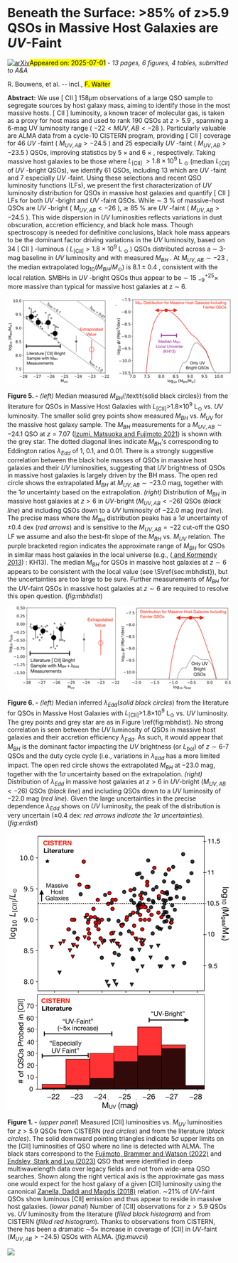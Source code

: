 <div class="macros" style="visibility:hidden;">
$\newcommand{\ensuremath}{}$
$\newcommand{\xspace}{}$
$\newcommand{\object}[1]{\texttt{#1}}$
$\newcommand{\farcs}{{.}''}$
$\newcommand{\farcm}{{.}'}$
$\newcommand{\arcsec}{''}$
$\newcommand{\arcmin}{'}$
$\newcommand{\ion}[2]{#1#2}$
$\newcommand{\textsc}[1]{\textrm{#1}}$
$\newcommand{\hl}[1]{\textrm{#1}}$
$\newcommand{\footnote}[1]{}$</div>



<div id="title">

# Beneath the Surface: $>$85\% of z$>$5.9 QSOs in Massive Host Galaxies are $UV$-Faint

</div>
<div id="comments">

[![arXiv](https://img.shields.io/badge/arXiv-2506.24128-b31b1b.svg)](https://arxiv.org/abs/2506.24128)<mark>Appeared on: 2025-07-01</mark> -  _13 pages, 6 figures, 4 tables, submitted to A&A_

</div>
<div id="authors">

R. Bouwens, et al. -- incl., <mark>F. Walter</mark>

</div>
<div id="abstract">

**Abstract:** We use [ CII ] ${158\mu\text{m}}$ observations of a large QSO sample to  segregate sources by host galaxy mass, aiming to identify those in  the most massive hosts. [ CII ] luminosity, a known tracer of  molecular gas, is taken as a proxy for host mass and used to rank  190 QSOs at $z>5.9$ , spanning a 6-mag UV luminosity range  ( $-22<M{UV,AB}<-28$ ). Particularly valuable are ALMA data from a  cycle-10 CISTERN program, providing [ CII ] coverage for 46 $UV$ -faint  ( $M_{UV,AB}>-24.5$ ) and 25 especially $UV$ -faint ( $M_{UV,AB}>-23.5$ )  QSOs, improving statistics by 5 $\times$ and 6 $\times$ , respectively.  Taking massive host galaxies to be those where $L_{\text{[CII]}}$ $>1.8\times10^9$ L $_\odot$ (median $L_{[CII]}$ of $UV$ -bright  QSOs), we identify 61 QSOs, including 13 which are $UV$ -faint and 7  especially $UV$ -faint.  Using these selections and recent QSO  luminosity functions (LFs), we present the first characterization of $UV$ luminosity distribution for QSOs in massive host galaxies and  quantify [ CII ] LFs for both $UV$ -bright and $UV$ -faint QSOs.  While $\sim$ 3 \% of massive-host QSOs are $UV$ -bright ( $M_{UV,AB}<-26$ ), $\gtrsim$ 85 \% are $UV$ -faint ( $M_{UV,AB}>-24.5$ ).  This wide  dispersion in $UV$ luminosities reflects variations in dust  obscuration, accretion efficiency, and black hole mass. Though  spectroscopy is needed for definitive conclusions, black hole mass  appears to be the dominant factor driving variations in the $UV$ luminosity, based on 34 [ CII ] -luminous  ( $L_{\text{[CII]}}>1.8\times10^9$ L $_{\odot}$ ) QSOs distributed  across a $\sim$ 3-mag baseline in $UV$ luminosity and with measured $M_{BH}$ .  At $M_{UV,AB}\sim-23$ , the median extrapolated $\log_{10}  (M_{BH}/M_{\odot})$ is $8.1\pm0.4$ , consistent with the local  relation.  SMBHs in $UV$ -bright QSOs thus appear to be $\sim$ 15 $_{-9}^{+25}\times$ more massive than typical for massive  host galaxies at z $\sim$ 6.

</div>

<div id="div_fig1">

<img src="tmp_2506.24128/./extrap-mbh.png" alt="Fig5" width="100%"/>

**Figure 5. -** _(left)_ Median measured $M_{BH}$(\textit{solid black
    circles}) from the literature for QSOs in Massive Host Galaxies
  with $L_{\text{[CII]}}>$1.8$\times$10$^9$ L$_{\odot}$ vs. $UV$
  luminosity.  The smaller solid grey points show measured $M_{BH}$
  vs. $M_{UV}$ for the massive host galaxy sample.  The $M_{BH}$
  measurements for a $M_{UV,AB}\sim-24.1$ QSO at $z=7.07$ ([Izumi, Matsuoka and Fujimoto 2021]())  is shown with the grey star.  The dotted diagonal lines indicate $M_{BH}$'s corresponding to Eddington ratios $\lambda_{Edd}$ of 1, 0.1, and 0.01.  There is a strongly
  suggestive correlation between the black hole masses of QSOs in
  massive host galaxies and their $UV$ luminosities, suggesting that
  $UV$ brightness of QSOs in massive host galaxies is largely driven by
  the BH mass.  The open red circle shows the extrapolated
  $M_{BH}$ at $M_{UV,AB}\sim-23.0$ mag, together with the $1\sigma$
  uncertainty based on the extrapolation.  _(right)_
  Distribution of $M_{BH}$ in massive host galaxies at $z>6$ in
  $UV$-bright ($M_{UV,AB}<-26$) QSOs (_black line_) and including
  QSOs down to a $UV$ luminosity of $-$22.0 mag (_red line_).
  The precise mass where the $M_{BH}$ distribution peaks has a 1$\sigma$
  uncertainty of $\pm$0.4 dex (_red arrows_) and is sensitive to the $M_{UV,AB}=-22$ cut-off the QSO LF we assume and also the best-fit slope of the $M_{BH}$ vs. $M_{UV}$ relation.  The purple bracketed region indicates the approximate
  range of $M_{BH}$ for QSOs in similar mass host galaxies in the
  local universe (e.g.,  ([ and Kormendy 2013]()) : KH13).  The median $M_{BH}$ for
  QSOs in massive host galaxies at $z\sim6$ appears to be consistent
  with the local value (see \S\ref{sec:mbhdist}), but the uncertainties
  are too large to be sure.  Further measurements
  of $M_{BH}$ for the $UV$-faint QSOs in massive host galaxies at
  $z\sim6$ are required to resolve this open
  question. (*fig:mbhdist*)

</div>
<div id="div_fig2">

<img src="tmp_2506.24128/./extrap-erdf.png" alt="Fig6" width="100%"/>

**Figure 6. -** _(left)_ Median inferred $\lambda_{Edd}$(_solid black circles_) from the literature for QSOs in
  Massive Host Galaxies with $L_{\text{[CII]}}>$1.8$\times$10$^9$
  L$_{\odot}$ vs. $UV$ luminosity.  The grey points and grey star are
  as in Figure \ref{fig:mbhdist}.  No strong correlation is seen
  between the $UV$ luminosity of QSOs in massive host galaxies and
  their accretion efficiency $\lambda_{Edd}$.  As such, it would
  appear that $M_{BH}$ is the dominant factor impacting the $UV$
  brightness (or $L_{bol}$) of $z\sim6$-7 QSOs and the duty cycle
  cycle (i.e., variations in $\lambda_{Edd}$ has a more limited
  impact.  The open red circle shows the extrapolated $M_{BH}$ at $-$23.0 mag, together with the $1\sigma$ uncertainty
  based on the extrapolation.  _(right)_ Distribution of
  $\lambda_{Edd}$ in massive host galaxies at $z>6$ in $UV$-bright
  ($M_{UV,AB}<-26$) QSOs (_black line_) and including QSOs down
  to a $UV$ luminosity of $-$22.0 mag (_red line_).  Given
  the large uncertainties in the precise dependence $\lambda_{Edd}$
  shows on $UV$ luminosity, the peak of the distribution is very
  uncertain ($\pm$0.4 dex: _red arrows indicate the 1$\sigma$ uncertainties_). (*fig:erdist*)

</div>
<div id="div_fig3">

<img src="tmp_2506.24128/./cii_muv.png" alt="Fig1" width="100%"/>

**Figure 1. -** (_upper panel_) Measured [CII] luminosities
     vs. $M_{UV}$ luminosities for $z>5.9$ QSOs from CISTERN
     (_red circles_) and from the literature (_black circles_).  The solid downward pointing triangles indicate
     $5\sigma$ upper limits on the [CII] luminosities of QSO where no
     line is detected with ALMA.  The black stars correspond to the
     [Fujimoto, Brammer and Watson (2022)]() and [Endsley, Stark and Lyu (2023)]() QSO that
     were identified in deep multiwavelength data over legacy fields
     and not from wide-area QSO searches.  Shown along the right
     vertical axis is the approximate gas mass one would expect for
     the host galaxy of a given [CII] luminosity using the canonical
     [Zanella, Daddi and Magdis (2018)]() relation.  $\sim$21\% of $UV$-faint QSOs
     show luminous [CII] emission and thus appear to reside in massive
     host galaxies.  (_lower panel_) Number of [CII]
     observations for $z>5.9$ QSOs vs. $UV$ luminosity from the
     literature (_filled black histogram_) and from CISTERN
     (_filled red histogram_).  Thanks to observations from
     CISTERN, there has been a dramatic $\sim$5$\times$ increase in
     coverage of [CII] in $UV$-faint ($M_{UV,AB}>-24.5$) QSOs with ALMA.
    (*fig:muvcii*)

</div><div id="qrcode"><img src=https://api.qrserver.com/v1/create-qr-code/?size=100x100&data="https://arxiv.org/abs/2506.24128"></div>
